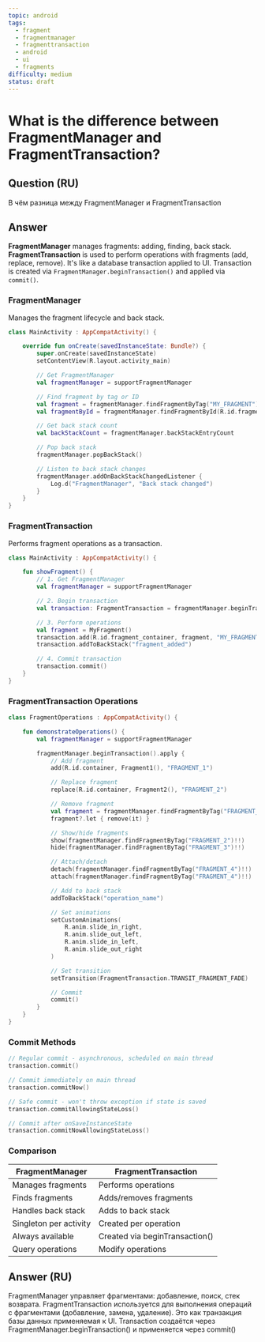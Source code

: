```yaml
---
topic: android
tags:
  - fragment
  - fragmentmanager
  - fragmenttransaction
  - android
  - ui
  - fragments
difficulty: medium
status: draft
---
```


# What is the difference between FragmentManager and FragmentTransaction?

## Question (RU)

В чём разница между FragmentManager и FragmentTransaction

## Answer

**FragmentManager** manages fragments: adding, finding, back stack. **FragmentTransaction** is used to perform operations with fragments (add, replace, remove). It's like a database transaction applied to UI. Transaction is created via `FragmentManager.beginTransaction()` and applied via `commit()`.

### FragmentManager

Manages the fragment lifecycle and back stack.

```kotlin
class MainActivity : AppCompatActivity() {

    override fun onCreate(savedInstanceState: Bundle?) {
        super.onCreate(savedInstanceState)
        setContentView(R.layout.activity_main)

        // Get FragmentManager
        val fragmentManager = supportFragmentManager

        // Find fragment by tag or ID
        val fragment = fragmentManager.findFragmentByTag("MY_FRAGMENT")
        val fragmentById = fragmentManager.findFragmentById(R.id.fragment_container)

        // Get back stack count
        val backStackCount = fragmentManager.backStackEntryCount

        // Pop back stack
        fragmentManager.popBackStack()

        // Listen to back stack changes
        fragmentManager.addOnBackStackChangedListener {
            Log.d("FragmentManager", "Back stack changed")
        }
    }
}
```

### FragmentTransaction

Performs fragment operations as a transaction.

```kotlin
class MainActivity : AppCompatActivity() {

    fun showFragment() {
        // 1. Get FragmentManager
        val fragmentManager = supportFragmentManager

        // 2. Begin transaction
        val transaction: FragmentTransaction = fragmentManager.beginTransaction()

        // 3. Perform operations
        val fragment = MyFragment()
        transaction.add(R.id.fragment_container, fragment, "MY_FRAGMENT")
        transaction.addToBackStack("fragment_added")

        // 4. Commit transaction
        transaction.commit()
    }
}
```

### FragmentTransaction Operations

```kotlin
class FragmentOperations : AppCompatActivity() {

    fun demonstrateOperations() {
        val fragmentManager = supportFragmentManager

        fragmentManager.beginTransaction().apply {
            // Add fragment
            add(R.id.container, Fragment1(), "FRAGMENT_1")

            // Replace fragment
            replace(R.id.container, Fragment2(), "FRAGMENT_2")

            // Remove fragment
            val fragment = fragmentManager.findFragmentByTag("FRAGMENT_1")
            fragment?.let { remove(it) }

            // Show/hide fragments
            show(fragmentManager.findFragmentByTag("FRAGMENT_2")!!)
            hide(fragmentManager.findFragmentByTag("FRAGMENT_3")!!)

            // Attach/detach
            detach(fragmentManager.findFragmentByTag("FRAGMENT_4")!!)
            attach(fragmentManager.findFragmentByTag("FRAGMENT_4")!!)

            // Add to back stack
            addToBackStack("operation_name")

            // Set animations
            setCustomAnimations(
                R.anim.slide_in_right,
                R.anim.slide_out_left,
                R.anim.slide_in_left,
                R.anim.slide_out_right
            )

            // Set transition
            setTransition(FragmentTransaction.TRANSIT_FRAGMENT_FADE)

            // Commit
            commit()
        }
    }
}
```

### Commit Methods

```kotlin
// Regular commit - asynchronous, scheduled on main thread
transaction.commit()

// Commit immediately on main thread
transaction.commitNow()

// Safe commit - won't throw exception if state is saved
transaction.commitAllowingStateLoss()

// Commit after onSaveInstanceState
transaction.commitNowAllowingStateLoss()
```

### Comparison

| FragmentManager | FragmentTransaction |
|----------------|---------------------|
| Manages fragments | Performs operations |
| Finds fragments | Adds/removes fragments |
| Handles back stack | Adds to back stack |
| Singleton per activity | Created per operation |
| Always available | Created via beginTransaction() |
| Query operations | Modify operations |

## Answer (RU)

FragmentManager управляет фрагментами: добавление, поиск, стек возврата. FragmentTransaction используется для выполнения операций с фрагментами (добавление, замена, удаление). Это как транзакция базы данных применяемая к UI. Transaction создаётся через FragmentManager.beginTransaction() и применяется через commit()
